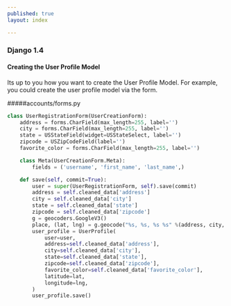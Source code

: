 ```yaml
---
published: true
layout: index

---
```

### Django 1.4
#### Creating the User Profile Model

Its up to you how you want to create the User Profile Model. For example, you could create the user profile model via the form.

#####accounts/forms.py
```python
class UserRegistrationForm(UserCreationForm):
    address = forms.CharField(max_length=255, label='')
    city = forms.CharField(max_length=255, label='')
    state = USStateField(widget=USStateSelect, label='')
    zipcode = USZipCodeField(label='')
    favorite_color = forms.CharField(max_length=255, label='')

    class Meta(UserCreationForm.Meta):
        fields = ('username', 'first_name', 'last_name',)

    def save(self, commit=True):
        user = super(UserRegistrationForm, self).save(commit)
        address = self.cleaned_data['address']
        city = self.cleaned_data['city']
        state = self.cleaned_data['state']
        zipcode = self.cleaned_data['zipcode']
        g = geocoders.GoogleV3()
        place, (lat, lng) = g.geocode("%s, %s, %s %s" %(address, city, state, zipcode))
        user_profile = UserProfile(
            user=user,
            address=self.cleaned_data['address'],
            city=self.cleaned_data['city'],
            state=self.cleaned_data['state'],
            zipcode=self.cleaned_data['zipcode'],
            favorite_color=self.cleaned_data['favorite_color'],
            latitude=lat,
            longitude=lng,
        )
        user_profile.save()
```
